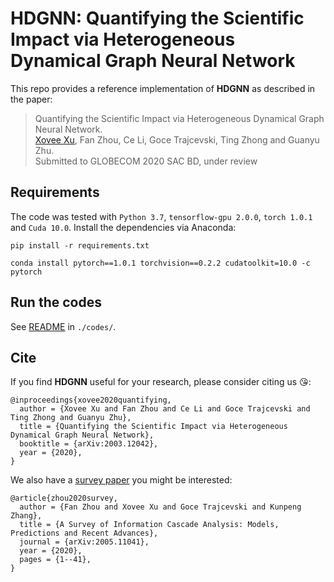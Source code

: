 # HDGNN: Quantifying the Scientific Impact via Heterogeneous Dynamical Graph Neural Network

This repo provides a reference implementation of **HDGNN** as described in the paper:

>  Quantifying the Scientific Impact via Heterogeneous Dynamical Graph Neural Network.  
>  [Xovee Xu](xovee.cn), Fan Zhou, Ce Li, Goce Trajcevski, Ting Zhong and Guanyu Zhu.  
>  Submitted to GLOBECOM 2020 SAC BD, under review

## Requirements
The code was tested with `Python 3.7`, `tensorflow-gpu 2.0.0`, `torch 1.0.1` and `Cuda 10.0`. Install the dependencies via Anaconda: 

```shell script
pip install -r requirements.txt

conda install pytorch==1.0.1 torchvision==0.2.2 cudatoolkit=10.0 -c pytorch
```

## Run the codes

See [README](./codes/README.md) in `./codes/`.


## Cite

If you find **HDGNN** useful for your research, please consider citing us 😘:

    @inproceedings{xovee2020quantifying, 
      author = {Xovee Xu and Fan Zhou and Ce Li and Goce Trajcevski and Ting Zhong and Guanyu Zhu}, 
      title = {Quantifying the Scientific Impact via Heterogeneous Dynamical Graph Neural Network}, 
      booktitle = {arXiv:2003.12042}, 
      year = {2020}, 
    }
      

We also have a [survey paper](https://arxiv.org/abs/2005.11041) you might be interested:

    @article{zhou2020survey,
      author = {Fan Zhou and Xovee Xu and Goce Trajcevski and Kunpeng Zhang}, 
      title = {A Survey of Information Cascade Analysis: Models, Predictions and Recent Advances}, 
      journal = {arXiv:2005.11041}, 
      year = {2020},
      pages = {1--41},
    }